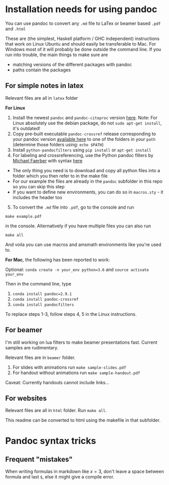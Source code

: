 # Installation needs for using pandoc

You can use pandoc to convert any `.md` file to LaTex or beamer based `.pdf` and `.html`

These are (the simplest, Haskell platform / GHC independent) instructions that work on Linux Ubuntu and should easily be transferable to Mac. For Windows most of it will probably be done outside the command line. If you run into trouble, the main things to make sure are

- matching versions of the different packages with pandoc
- paths contain the packages

## For simple notes in latex

Relevant files are all in `latex` folder

**For Linux**

1. Install the newest `pandoc` and `pandoc-citeproc` version  [here](https://pandoc.org/installing.html#linux). Note: For Linux absolutely use the debian package, do not `sudo apt-get install`, it's outdated!
2. Copy pre-built executable `pandoc-crossref` release corresponding to your pandoc version [available here](https://github.com/lierdakil/pandoc-crossref/releases) to one of the folders in your `path` (determine those folders using: `echo $PATH`)
3. Install `python-pandocfilters` using `pip install` or `apt-get install`
4. For labeling and crossreferencing, use the Python pandoc filters by [Michael Faerber](https://github.com/01mf02/pandocfilters)
with syntax [here](http://gedenkt.at/blog/scientific-pandoc/)  
  - The only thing you need is to download and copy all python files into a folder which you then refer to in the make file
  - For our example the files are already in the `pandoc` subfolder in this repo so you can skip this step
  - If you want to define new environments, you can do so in `macros.sty` - it includes the header too
5. To convert the `.md` file into `.pdf`, go to the console and run
```
make example.pdf
```
in the console. Alternatively if you have multiple files you can also run  
```
make all
```

And voila you can use macros and amsmath environments like you're used to.

**For Mac**, the following has been reported to work:

Optional: `conda create -n your_env python=3.6` and `source activate your_env`

Then in the command line, type

1. `conda install pandoc=2.9.1`
2. `conda install pandoc-crossref`
3. `conda install pandocfilters`

To replace steps 1-3, follow steps 4, 5 in the Linux instructions.

## For beamer

I'm still working on lua filters to make beamer presentations fast. Current samples are rudimentary.

Relevant files are in `beamer` folder.

1. For slides with animations run `make sample-slides.pdf`
2. For handout without animations run `make sample-handout.pdf`

Caveat: Currently handouts cannot include links...


## For websites

Relevant files are all in `html` folder. Run `make all`.

This readme can be converted to html using the makefile in that subfolder.  

# Pandoc syntax tricks

## Frequent "mistakes"

When writing formulas in markdown like $x=3$, don't leave a space between formula and last `$`, else it might give a compile error.
